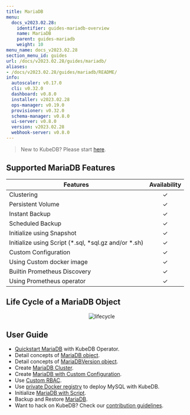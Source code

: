 ```yaml
---
title: MariaDB
menu:
  docs_v2023.02.28:
    identifier: guides-mariadb-overview
    name: MariaDB
    parent: guides-mariadb
    weight: 10
menu_name: docs_v2023.02.28
section_menu_id: guides
url: /docs/v2023.02.28/guides/mariadb/
aliases:
- /docs/v2023.02.28/guides/mariadb/README/
info:
  autoscaler: v0.17.0
  cli: v0.32.0
  dashboard: v0.8.0
  installer: v2023.02.28
  ops-manager: v0.19.0
  provisioner: v0.32.0
  schema-manager: v0.8.0
  ui-server: v0.8.0
  version: v2023.02.28
  webhook-server: v0.8.0
---
```


> New to KubeDB? Please start [here](/docs/v2023.02.28/README).

## Supported MariaDB Features

| Features                                                | Availability |
| ------------------------------------------------------- | :----------: |
| Clustering                                              |   &#10003;   |
| Persistent Volume                                       |   &#10003;   |
| Instant Backup                                          |   &#10003;   |
| Scheduled Backup                                        |   &#10003;   |
| Initialize using Snapshot                               |   &#10003;   |
| Initialize using Script (\*.sql, \*sql.gz and/or \*.sh) |   &#10003;   |
| Custom Configuration                                    |   &#10003;   |
| Using Custom docker image                               |   &#10003;   |
| Builtin Prometheus Discovery                            |   &#10003;   |
| Using Prometheus operator                               |   &#10003;   |

## Life Cycle of a MariaDB Object

<p align="center">
  <img alt="lifecycle"  src="/docs/v2023.02.28/guides/mariadb/images/mariadb-lifecycle.png" >
</p>

## User Guide

- [Quickstart MariaDB](/docs/v2023.02.28/guides/mariadb/quickstart/overview) with KubeDB Operator.
- Detail concepts of [MariaDB object](/docs/v2023.02.28/guides/mariadb/concepts/mariadb).
- Detail concepts of [MariaDBVersion object](/docs/v2023.02.28/guides/mariadb/concepts/mariadb-version).
- Create [MariaDB Cluster](/docs/v2023.02.28/guides/mariadb/clustering/galera-cluster).
- Create [MariaDB with Custom Configuration](/docs/v2023.02.28/guides/mariadb/configuration/using-config-file).
- Use [Custom RBAC](/docs/v2023.02.28/guides/mariadb/custom-rbac/using-custom-rbac).
- Use [private Docker registry](/docs/v2023.02.28/guides/mariadb/private-registry/quickstart) to deploy MySQL with KubeDB.
- Initialize [MariaDB with Script](/docs/v2023.02.28/guides/mariadb/initialization/using-script).
- Backup and Restore [MariaDB](/docs/v2023.02.28/guides/mariadb/backup/overview).
- Want to hack on KubeDB? Check our [contribution guidelines](/docs/v2023.02.28/CONTRIBUTING).
